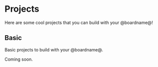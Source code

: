 # Projects

Here are some cool projects that you can build with your @boardname@!

## Basic

Basic projects to build with your @boardname@.

Coming soon.